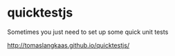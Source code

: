 # quicktestjs
Sometimes you just need to set up some quick unit tests

http://tomaslangkaas.github.io/quicktestjs/

